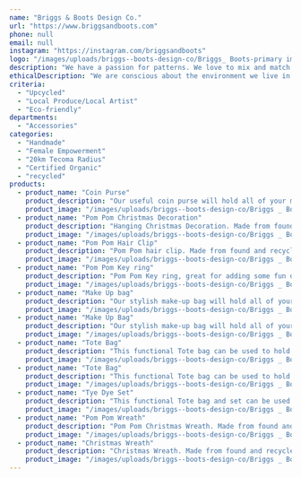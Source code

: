 ```yaml
---
name: "Briggs & Boots Design Co."
url: "https://www.briggsandboots.com"
phone: null
email: null
instagram: "https://instagram.com/briggsandboots"
logo: "/images/uploads/briggs--boots-design-co/Briggs_ Boots-primary image.jpg"
description: "We have a passion for patterns. We love to mix and match design elements to create playful, fashionable and useful textile products that can brighten your day. Our products are silkscreen printed, dyed and made by hand at our home in the Dandenong ranges."
ethicalDescription: "We are conscious about the environment we live in and use 100% organic fabrics, other recycled and found materials, and eco friendly dyes and inks to make our products."
criteria:
  - "Upcycled"
  - "Local Produce/Local Artist"
  - "Eco-friendly"
departments:
  - "Accessories"
categories:
  - "Handmade"
  - "Female Empowerment"
  - "20km Tecoma Radius"
  - "Certified Organic"
  - "recycled"
products:
  - product_name: "Coin Purse"
    product_description: "Our useful coin purse will hold all of your money and cards and still fit into your smallest bag.\r\n\r\nWe are conscious about the environment we live in and have used 100% organic fabrics, other recycled materials, and eco friendly inks to make this product."
    product_image: "/images/uploads/briggs--boots-design-co/Briggs _ Boots coin purse.jpg"
  - product_name: "Pom Pom Christmas Decoration"
    product_description: "Hanging Christmas Decoration. Made from found and recycled materials."
    product_image: "/images/uploads/briggs--boots-design-co/Briggs _ Boots decoration.jpg"
  - product_name: "Pom Pom Hair Clip"
    product_description: "Pom Pom hair clip. Made from found and recycled materials and attached to metal hair clip"
    product_image: "/images/uploads/briggs--boots-design-co/Briggs _ Boots Hair Clip.jpg"
  - product_name: "Pom Pom Key ring"
    product_description: "Pom Pom Key ring, great for adding some fun detailing to your bag or keys. Made from found and recycled materials."
    product_image: "/images/uploads/briggs--boots-design-co/Briggs _ Boots Key Ring.jpg"
  - product_name: "Make Up bag"
    product_description: "Our stylish make-up bag will hold all of your make-up including brushes. \r\n\r\nWe are conscious about the environment we live in and have used 100% organic fabrics, other recycled materials, and eco friendly inks to make this product."
    product_image: "/images/uploads/briggs--boots-design-co/Briggs _ Boots make-up bag 2.jpg"
  - product_name: "Make Up Bag"
    product_description: "Our stylish make-up bag will hold all of your make-up including brushes.\r\n\r\nWe are conscious about the environment we live in and have used 100% organic fabrics, other recycled materials, and eco friendly inks to make this product."
    product_image: "/images/uploads/briggs--boots-design-co/Briggs _ Boots make-up bag.jpg"
  - product_name: "Tote Bag"
    product_description: "This functional Tote bag can be used to hold a variety of items. \r\n\r\nWe are conscious about the environment we live in and have used 100% organic fabrics, other recycled materials, and eco friendly inks to make this product."
    product_image: "/images/uploads/briggs--boots-design-co/Briggs _ Boots set.jpg"
  - product_name: "Tote Bag"
    product_description: "This functional Tote bag can be used to hold a variety of items. \r\n\r\nWe are conscious about the environment we live in and have used 100% organic fabrics, other recycled materials, and eco friendly inks to make this product."
    product_image: "/images/uploads/briggs--boots-design-co/Briggs _ Boots tote 2.jpg"
  - product_name: "Tye Dye Set"
    product_description: "This functional Tote bag and set can be used to hold a variety of items. \r\n\r\nWe are conscious about the environment we live in and have used 100% organic fabrics, other recycled materials, and eco friendly inks to make this product."
    product_image: "/images/uploads/briggs--boots-design-co/Briggs _ Boots Tye dye.jpg"
  - product_name: "Pom Pom Wreath"
    product_description: "Pom Pom Christmas Wreath. Made from found and recycled materials."
    product_image: "/images/uploads/briggs--boots-design-co/Briggs _ Boots wreath 1.JPG"
  - product_name: "Christmas Wreath"
    product_description: "Christmas Wreath. Made from found and recycled materials."
    product_image: "/images/uploads/briggs--boots-design-co/Briggs _ Boots wreath 2.JPG"
---
```

